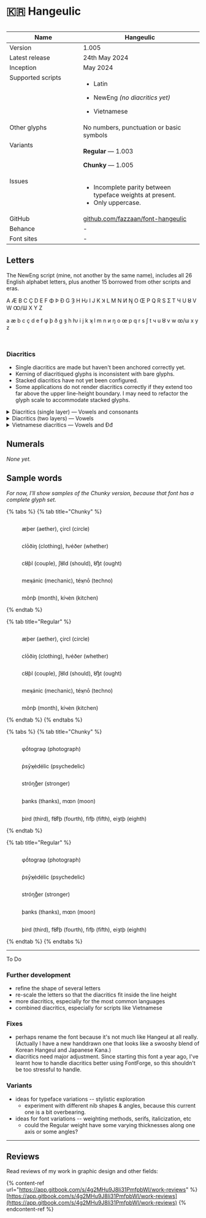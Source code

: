 # 🇰🇷 Hangeulic

<div data-full-width="false"><figure><img src="../../.gitbook/assets/Hangeulic Font Cover landscape.svg" alt=""><figcaption></figcaption></figure></div>

<table><thead><tr><th width="194" valign="top">Name</th><th width="314">Hangeulic</th></tr></thead><tbody><tr><td valign="top">Version</td><td>1.005</td></tr><tr><td valign="top">Latest release</td><td>24th May 2024</td></tr><tr><td valign="top">Inception</td><td>May 2024</td></tr><tr><td valign="top">Supported scripts</td><td><ul><li>Latin </li></ul><ul><li>NewEng <em>(no diacritics yet)</em></li></ul><ul><li>Vietnamese </li></ul></td></tr><tr><td valign="top">Other glyphs</td><td>No numbers, punctuation or basic symbols</td></tr><tr><td valign="top">Variants</td><td><p><strong>Regular</strong> — 1.003</p><p><strong>Chunky</strong> — 1.005 </p></td></tr><tr><td valign="top">Issues</td><td><ul><li>Incomplete parity between typeface weights at present.</li><li>Only uppercase.</li></ul></td></tr><tr><td valign="top">GitHub</td><td><a href="https://github.com/fazzaan/font-hangeulic">github.com/fazzaan/font-hangeulic</a></td></tr><tr><td valign="top">Behance</td><td>-</td></tr><tr><td valign="top">Font sites</td><td>-</td></tr></tbody></table>



## Letters

The NewEng script (mine, not another by the same name), includes all 26 English alphabet letters, plus another 15 borrowed from other scripts and eras.

A Æ B C Ç D E F Φ Þ Đ G Ȝ H Ƕ I J K Ʞ L M N И Ŋ O Œ P Q R S Ʃ T Ч U Ȣ V W Ꝏ/Ѡ X Y Z

a æ b c ç d e f φ þ ð g ȝ h ƕ i j k ʞ l m n и ŋ o œ p q r s ʃ t ч u ȣ v w ꝏ/ѡ x y z

<div><figure><img src="../../.gitbook/assets/Alphabet Hangeulic Regular Uppercase.svg" alt=""><figcaption></figcaption></figure> <figure><img src="../../.gitbook/assets/Alphabet Hangeulic Chunky Uppercase.svg" alt=""><figcaption></figcaption></figure></div>

### Diacritics

* Single diacritics are made but haven't been anchored correctly yet.
* Kerning of diacritiqued glyphs is inconsistent with bare glyphs.
* Stacked diacritics have not yet been configured.
* Some applications do not render diacritics correctly if they extend too far above the upper line-height boundary. I may need to refactor the glyph scale to accommodate stacked glyphs.

<details>

<summary>Diacritics (single layer) — Vowels and consonants</summary>

Here you can see all the diacritics that are required in NewEng. These serve many other languages too. There are a few missing, such as the tilde of Spanish ñ, which is also used on vowels in some scripts such as Vietnamese.

## Vowels

These are all the vowels of NewEng. Yes, there are 11: **a æ e i o œ u ȣ w ꝏ y**&#x20;

<figure><img src="../../.gitbook/assets/Alphabet Hangeulic Regular Diacritics Vowels.svg" alt=""><figcaption></figcaption></figure>

## Consonants

The diacritiqued consonants of NewEng are as such:

<table data-header-hidden><thead><tr><th width="40"></th><th width="40"></th><th width="40"></th><th width="40"></th><th width="40"></th><th width="40"></th><th width="40"></th><th width="40"></th><th width="40"></th></tr></thead><tbody><tr><td>c̊</td><td>č</td><td>ç̌</td><td>d̈</td><td><a data-footnote-ref href="#user-content-fn-1">ď</a></td><td>f̈</td><td>g̊</td><td>g̃</td><td>ǧ</td></tr><tr><td>ȝ̊</td><td>ȝ̌</td><td>ǰ</td><td>ʞ̌</td><td>ñ</td><td>p̀</td><td>q̌</td><td>š</td><td>s̈</td></tr><tr><td>s̈̌</td><td>ẗ</td><td>ť</td><td>ч̌</td><td>x̌</td><td>ẍ</td><td>ẍ̌</td><td>z̈</td><td>z̈̌</td></tr></tbody></table>

<figure><img src="../../.gitbook/assets/Alphabet Hangeulic Chunky Diacritics Consonants.svg" alt=""><figcaption></figcaption></figure>

</details>

<details>

<summary>Diacritics (two layers) — Vowels</summary>

NewEng also allows most diacritiqued vowels to carry a stress mark. In typeface production, diacritic positioning is not automatic. Here you can see the current state of the diacritics — I have a lot to do. This typeface is a personal project, so it had to be put on pause while I do commissions for other clients.

## Vowels

These are all the vowels of NewEng. Yes, there are 11: **a æ e i o œ u ȣ w ꝏ y**&#x20;

<figure><img src="../../.gitbook/assets/Alphabet Hangeulic Regular Diacritics Vowels Stacked.svg" alt=""><figcaption></figcaption></figure>

</details>

<details>

<summary>Vietnamese diacritics — Vowels and Đđ</summary>

The 12 Vietnamese vowels are: **a â ă e ê i o ô ơ u ư y**&#x20;

All (?) Vietnamese vowels can take any of 6 tones, marked by 5 diacritics: **a á à ả ã ạ**&#x20;

This 12×6 produces 72 vowel glyphs, in each case.

Vietnamese also has one modified consonant, "double d":  **Đ đ**&#x20;

<figure><img src="../../.gitbook/assets/Alphabet Hangeulic Chunky Vietnamese Glyphs.svg" alt=""><figcaption></figcaption></figure>

As with all the other diacritics in the previous sections, all Vietnamese diacritics need some dedicated time to adjust their positions and alignments.

</details>



## Numerals

_None yet._



## Sample words

_For now, I'll show samples of the Chunky version, because that font has a complete glyph set._

{% tabs %}
{% tab title="Chunky" %}
<figure><img src="../../.gitbook/assets/Word Hangeulic Chunky Aether Circle.svg" alt=""><figcaption><p>æþer (aether), çircl (circle)</p></figcaption></figure>

<figure><img src="../../.gitbook/assets/Word Hangeulic Chunky Clothing Whether.svg" alt=""><figcaption><p>clōðiŋ (clothing), ƕéðer (whether)</p></figcaption></figure>

<figure><img src="../../.gitbook/assets/Word Hangeulic Chunky Couple Should Ought.svg" alt=""><figcaption><p>cȣ̂pl (couple), ʃȣld (should), ȣ̊ȝt (ought)</p></figcaption></figure>

<figure><img src="../../.gitbook/assets/Word Hangeulic Chunky Mechanic Techno.svg" alt=""><figcaption><p>meʞánic (mechanic), téʞnō (techno)</p></figcaption></figure>

<figure><img src="../../.gitbook/assets/Word Hangeulic Chunky Month Kitchen.svg" alt=""><figcaption><p>mônþ (month), kíчėn (kitchen)</p></figcaption></figure>
{% endtab %}

{% tab title="Regular" %}
<figure><img src="../../.gitbook/assets/Word Hangeulic Regular Aether Circle.svg" alt=""><figcaption><p>æþer (aether), çircl (circle)</p></figcaption></figure>

<figure><img src="../../.gitbook/assets/Word Hangeulic Regular Clothing Whether.svg" alt=""><figcaption><p>clōðiŋ (clothing), ƕéðer (whether)</p></figcaption></figure>

<figure><img src="../../.gitbook/assets/Word Hangeulic Regular Couple Should Ought.svg" alt=""><figcaption><p>cȣ̂pl (couple), ʃȣld (should), ȣ̊ȝt (ought)</p></figcaption></figure>

<figure><img src="../../.gitbook/assets/Word Hangeulic Regular Mechanic Techno.svg" alt=""><figcaption><p>meʞánic (mechanic), téʞnō (techno)</p></figcaption></figure>

<figure><img src="../../.gitbook/assets/Word Hangeulic Regular Month Kitchen.svg" alt=""><figcaption><p>mônþ (month), kíчėn (kitchen)</p></figcaption></figure>
{% endtab %}
{% endtabs %}

{% tabs %}
{% tab title="Chunky" %}
<figure><img src="../../.gitbook/assets/Word Hangeulic Chunky Photograph.svg" alt=""><figcaption><p>φṓtograφ (photograph)</p></figcaption></figure>

<figure><img src="../../.gitbook/assets/Word Hangeulic Chunky Psychedelic.svg" alt=""><figcaption><p>p̀sȳʞėdélic (psychedelic)</p></figcaption></figure>

<figure><img src="../../.gitbook/assets/Word Hangeulic Chunky Stronger.svg" alt=""><figcaption><p>stróŋg̊er (stronger)</p></figcaption></figure>

<figure><img src="../../.gitbook/assets/Word Hangeulic Chunky Thanks Moon.svg" alt=""><figcaption><p>þanks (thanks), mꝏn (moon)</p></figcaption></figure>

<figure><img src="../../.gitbook/assets/Word Hangeulic Chunky Third Fourth Fifth Eighth.svg" alt=""><figcaption><p>þird (third), fȣ̊rþ (fourth), fifþ (fifth), eiȝtþ (eighth)</p></figcaption></figure>
{% endtab %}

{% tab title="Regular" %}
<figure><img src="../../.gitbook/assets/Word Hangeulic Regular Photograph.svg" alt=""><figcaption><p>φṓtograφ (photograph)</p></figcaption></figure>

<figure><img src="../../.gitbook/assets/Word Hangeulic Regular Psychedelic.svg" alt=""><figcaption><p>p̀sȳʞėdélic (psychedelic)</p></figcaption></figure>

<figure><img src="../../.gitbook/assets/Word Hangeulic Regular Stronger.svg" alt=""><figcaption><p>stróŋg̊er (stronger)</p></figcaption></figure>

<figure><img src="../../.gitbook/assets/Word Hangeulic Regular Thanks Moon.svg" alt=""><figcaption><p>þanks (thanks), mꝏn (moon)</p></figcaption></figure>

<figure><img src="../../.gitbook/assets/Word Hangeulic Regular Third Fourth Fifth Eighth.svg" alt=""><figcaption><p>þird (third), fȣ̊rþ (fourth), fifþ (fifth), eiȝtþ (eighth)</p></figcaption></figure>
{% endtab %}
{% endtabs %}



***

To Do


### Further development

* refine the shape of several letters
* re-scale the letters so that the diacritics fit inside the line height
* more diacritics, especially for the most common languages
* combined diacritics, especially for scripts like Vietnamese

### Fixes

* perhaps rename the font because it's not much like Hangeul at all really. (Actually I have a new handdrawn one that looks like a swooshy blend of Korean Hangeul and Japanese Kana.)
* diacritics need major adjustment. Since starting this font a year ago, I've learnt how to handle diacritics better using FontForge, so this shouldn't be too stressful to handle.

### Variants

* ideas for typeface variations -- stylistic exploration
  * experiment with different nib shapes & angles, because this current one is a bit overbearing.
* ideas for font variations -- weighting methods, serifs, italicization, etc
  * could the Regular weight have some varying thicknesses along one axis or some angles?

***

## Reviews

Read reviews of my work in graphic design and other fields:

{% content-ref url="https://app.gitbook.com/s/4g2MHu9J8li31PmfpbWI/work-reviews" %}
[https://app.gitbook.com/s/4g2MHu9J8li31PmfpbWI/work-reviews](https://app.gitbook.com/s/4g2MHu9J8li31PmfpbWI/work-reviews)
{% endcontent-ref %}



[^1]: (Not depicted below yet)
